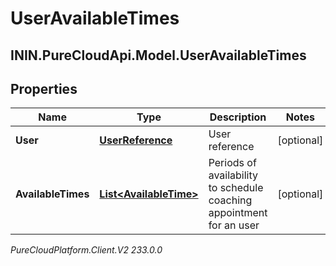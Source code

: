 # UserAvailableTimes

## ININ.PureCloudApi.Model.UserAvailableTimes

## Properties

|Name | Type | Description | Notes|
|------------ | ------------- | ------------- | -------------|
| **User** | [**UserReference**](UserReference) | User reference | [optional] |
| **AvailableTimes** | [**List&lt;AvailableTime&gt;**](AvailableTime) | Periods of availability to schedule coaching appointment for an user | [optional] |



_PureCloudPlatform.Client.V2 233.0.0_
